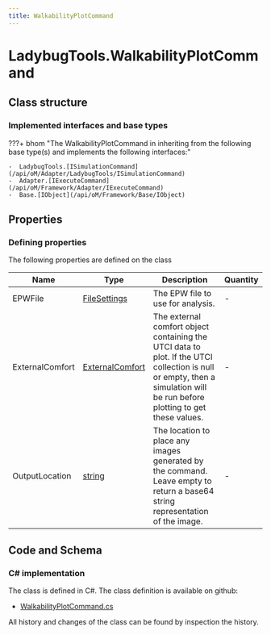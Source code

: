```yaml
---
title: WalkabilityPlotCommand
---
```


# LadybugTools.WalkabilityPlotCommand



## Class structure

### Implemented interfaces and base types

???+ bhom "The WalkabilityPlotCommand in inheriting from the following base type(s) and implements the following interfaces:"

    -  LadybugTools.[ISimulationCommand](/api/oM/Adapter/LadybugTools/ISimulationCommand)
    -  Adapter.[IExecuteCommand](/api/oM/Framework/Adapter/IExecuteCommand)
    -  Base.[IObject](/api/oM/Framework/Base/IObject)


## Properties



### Defining properties

The following properties are defined on the class

| Name             | Type             | Description      | Quantity         |
|------------------|------------------|------------------|------------------|
| EPWFile | [FileSettings](/api/oM/Framework/Adapter/FileSettings) | The EPW file to use for analysis. | - |
| ExternalComfort | [ExternalComfort](/api/oM/Adapter/LadybugTools/ExternalComfort) | The external comfort object containing the UTCI data to plot. If the UTCI collection is null or empty, then a simulation will be run before plotting to get these values. | - |
| OutputLocation | [string](https://learn.microsoft.com/en-us/dotnet/api/System.String?view=netstandard-2.0) | The location to place any images generated by the command. Leave empty to return a base64 string representation of the image. | - |


## Code and Schema

### C# implementation

The class is defined in C#. The class definition is available on github:

- [WalkabilityPlotCommand.cs](https://github.com/BHoM/LadybugTools_Toolkit/blob/develop/LadybugTools_oM/ExecuteCommands/WalkabilityPlotCommand.cs)

All history and changes of the class can be found by inspection the history.
